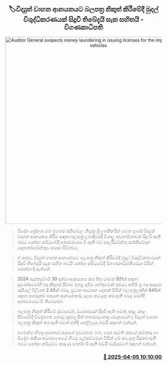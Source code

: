 <p align='center'><b><h2 align='center' title='Auditor General suspects money laundering in issuing licenses for the import of electric vehicles'>🏷විද්‍යුත් වාහන ආනයනයට බලපත්‍ර නිකුත් කිරීමේදී මුදල් විශුද්ධිකරණයක් සිදුවී තිබේදැයි සැක සහිතයි - විගණකාධිපති</h2></b></p>
<p align='center'><img src='https://helakuru.sgp1.cdn.digitaloceanspaces.com/esana/images/lib/copa-committee-archived.jpg' width='600' alt='Auditor General suspects money laundering in issuing licenses for the import of electric vehicles'></p>

> විදේශ ප්‍රේෂණ මත එතෙර රැකියාවල නියුතු ශ්‍රී ලාංකිකයින් වෙත පූර්ණ විද්‍යුත් වාහන ආනයනය කිරීම සඳහා බලපත්‍ර ලබාදීමේදී විශාල අවභාවිත‍ාවන් සිදු වී ඇති බවට කෝපා කමිටුවේදී අනාවරණය වී ඇති බව පාර්ලිමේන්තු සන්නිවේදන දෙපාර්තමේන්තුව පවසා සිටිනවා.

> ඒ අනුව, විද්‍යුත් වාහන ආනයනයට බලපත්‍ර නිකුත් කිරීමේදී මුදල් විශුද්ධිකරණයක් සිදුවී තිබේදැයි සැක සහිත බවයි කෝපා කමිටුවේදී විගණකාධිපතිවරයා විසින් පෙන්වා දී ඇත්තේ.

> 2024 සැප්තැම්බර් 30 දක්වා ආනයනය කර තිබූ වාහන 921ක් සඳහා සුඛෝපබෝගී බදු නිදහස් සීමාව ඉහළ දැමීම හේතුවෙන් රජයට අහිමි වූ බදු ආදායම රුපියල් බිලියන 2.42ක් බවද, ප්‍රධාන ආයතන දෙකක් විසින් බලපත්‍රලාභීන් 640ක් සඳහා පහසුකම් සපයන ආනයනකරු ලෙස කටයුතු කර ඇති බවද මෙහිදී අනාවරණය වී තිබෙනවා.

> බලපත්‍ර නිකුත් කිරීමේ මුවාවෙන්, ව්‍යාපාරයක් සිදුවී ඇති බවත්, අදාළ කාල සීමාවේදී විදේශගත නොවූ පුද්ගලයින් හතරදෙනෙකු වෙනුවෙන් ද විද්‍යුත් වාහන බලපත්‍ර නිකුත් කර ඇති බවත් එහිදී හෙළිවුණු බවයි සඳහන් වන්නේ.

> එමෙන්ම හිටපු අමාත්‍යවරයාගේ වුවමනාව මත, පෙර පැවති රජයේ කම්කරු හා විදේශ රැකියා අමාත්‍යාංශයේ හිටපු ලේකම්වරයා විසින් මේ කටයුතු සිදුකර ඇති බවට කෝපා කමිටුවට කරුණු වාර්තා වී ඇති බවයි වැඩිදුරටත් සඳහන් වන්නේ.



<h3 align='right'><a href='https://www.helakuru.lk/esana/p/108972/'>📅 2025-04-05 10:10:00</a></h3>

